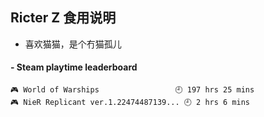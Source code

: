 ## Ricter Z 食用说明
- 喜欢猫猫，是个冇猫孤儿

<!-- steam-box start -->
#### - Steam playtime leaderboard
```text
🎮 World of Warships                 🕘 197 hrs 25 mins
🎮 NieR Replicant ver.1.22474487139... 🕘 2 hrs 6 mins
```
<!-- Powered by https://github.com/YouEclipse/steam-box . -->
<!-- steam-box end -->
